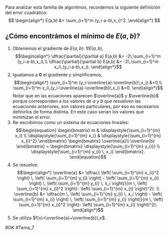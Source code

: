 Para analizar esta familia de algoritmos, recordemos la siguiente definición del error cuadrático:
$$
\begin{align*}
	E(a,b) &= \sum_{i=1}^m (y_i-a-b\,x_i)^2.
\end{align*}
$$
## ¿Cómo encontrámos el mínimo de $E(a,b)$?
1. Obtenemos el gradiente de $E(a,b)$: $\nabla E(a,b)$, $$\begin{align*}
	\dfrac{\partial}{\partial a} E(a,b) &= -2\,\sum_{i=1}^m (y_i-a-b\,x_i),\\
	\dfrac{\partial}{\partial b} E(a,b) &= -2\,\sum_{i=1}^m x_i\,(y_i-a-b\,x_i).
   \end{align*}$$
2. Igualamos a $\textbf{0}$ el gradiente y simplificamos,$$\begin{align*}
	\sum_{i=1}^m (y_i-\overline{a}-\overline{b}\,x_i) &=0,\\
	\sum_{i=1}^m x_i\,(y_i-\overline{a}-\overline{b}\,x_i) &=0.
   \end{align*}$$Notar que en las ecuaciones aparecen $\overline{a}$ y $\overline{b}$ porque corresponden a los valores de $a$ y $b$ que resuelven las ecuaciones anteriores, son valores particulares, por eso es necesarios definirlos de forma distinta. En este caso serían los valores que minimizan el error.
3. Re-escribimos como un sistema de ecuaciones lineales:$$\begin{equation}
        \begin{bmatrix}
            m & \displaystyle{\sum_{i=1}^{m} x_i} \\
    		\displaystyle{\sum_{i=1}^{m} x_i} & \displaystyle{\sum_{i=1}^{m} x_{i}^2}
        \end{bmatrix}
        \begin{bmatrix}
            \overline{a}\\
            \overline{b}
        \end{bmatrix}
        =
        \begin{bmatrix}
            \displaystyle{\sum_{i=1}^{m} y_{i}} \\
    		\displaystyle{\sum_{i=1}^{m} y_{i} \, x_i}
        \end{bmatrix}.
    \end{equation}$$
4. Se resuelve: $$\begin{align*}
        \overline{a} &= \dfrac{ \left( \sum_{i=1}^{m} x_{i}^2 \right) \, \left( \sum_{i=1}^{m} y_{i} \right) - \left( \sum_{i=1}^{m} x_{i} \right) \, \left( \sum_{i=1}^{m} y_{i} \, x_i \right)}{m \, \left( \sum_{i=1}^{m} x_{i}^2 \right)- \left( \sum_{i=1}^{m} x_{i} \right)^2}. \\
        \overline{b} &= \dfrac{m \, \left( \sum_{i=1}^{m} y_{i} \, x_i \right) - \left( \sum_{i=1}^{m} x_{i} \right) \, \left( \sum_{i=1}^{m} y_{i} \right)}{m \, \left( \sum_{i=1}^{m} x_{i}^2 \right)- \left( \sum_{i=1}^{m} x_{i} \right)^2}.
    \end{align*}$$
5. Se utiliza $f(x)=\overline{a}+\overline{b}\,x$.

#OK
#Tema_7